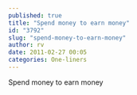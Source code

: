 ```yaml
---
published: true
title: "Spend money to earn money"
id: "3792"
slug: "spend-money-to-earn-money"
author: rv
date: 2011-02-27 00:05
categories: One-liners
---
```

Spend money to earn money